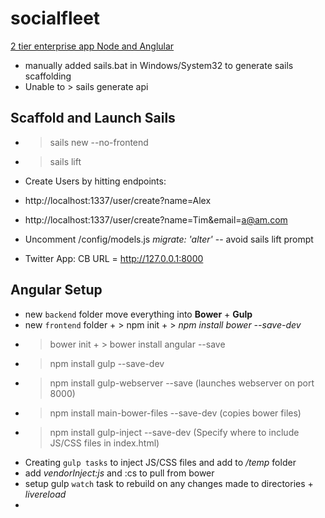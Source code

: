 # socialfleet
[2 tier enterprise app Node and Anglular](http://www.pluralsight.com/courses/two-tier-enterprise-app-api-development-angular-sails)
- manually added sails.bat in Windows/System32 to generate sails scaffolding
- Unable to > sails generate api  

## Scaffold and Launch Sails
* > sails new --no-frontend
* > sails lift

- Create Users by hitting endpoints:
- http://localhost:1337/user/create?name=Alex
- http://localhost:1337/user/create?name=Tim&email=a@am.com

- Uncomment /config/models.js   *migrate: 'alter'*   --  avoid sails lift prompt
- Twitter App:  CB URL =  http://127.0.0.1:8000

## Angular Setup
- new `backend` folder move everything into
**Bower** + **Gulp**
- new `frontend` folder  +   > npm init  +  > *npm install bower --save-dev*  
- > bower init    +    > bower install angular --save     
- > npm install gulp --save-dev
- > npm install gulp-webserver --save                 (launches webserver on port 8000)
- > npm install main-bower-files --save-dev        (copies bower files)
- > npm install gulp-inject --save-dev                  (Specify where to include JS/CSS files in index.html)
- Creating `gulp tasks` to inject JS/CSS files and add to */temp* folder
- add *vendorInject:js* and :cs to pull from bower
- setup gulp `watch` task to rebuild on any changes made to directories + *livereload*
- 
